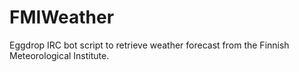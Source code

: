 FMIWeather
==========

Eggdrop IRC bot script to retrieve weather forecast from the Finnish Meteorological Institute.

